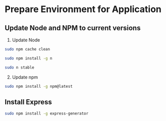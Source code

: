 # Prepare Environment for Application
## Update Node and NPM to current versions
1. Update Node
```bash
sudo npm cache clean
```
```bash
sudo npm install -g n
```
```bash
sudo n stable
```
2. Update npm
```bash
sudo npm install -g npm@latest
```

## Install Express
```bash
sudo npm install -g express-generator
```
